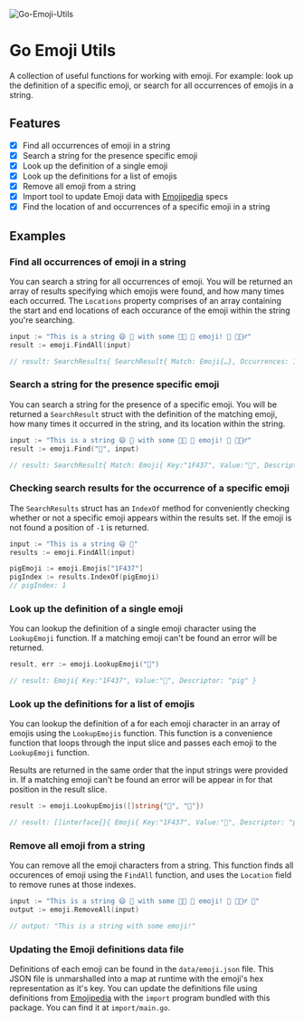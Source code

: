 ![Go-Emoji-Utils](https://share.zight.com/52074bebc945/d)

# Go Emoji Utils
A collection of useful functions for working with emoji. For example: look up the definition of a specific emoji, or search for all occurrences of emojis in a string.

## Features
 - [x] Find all occurrences of emoji in a string
 - [x] Search a string for the presence specific emoji
 - [x] Look up the definition of a single emoji
 - [x] Look up the definitions for a list of emojis
 - [x] Remove all emoji from a string
 - [x] Import tool to update Emoji data with [Emojipedia](http://emojipedia.org/) specs
 - [x] Find the location of and occurrences of a specific emoji in a string

## Examples
### Find all occurrences of emoji in a string
You can search a string for all occurrences of emoji. You will be returned an array of results specifying which emojis were found, and how many times each occurred. The `Locations` property comprises of an array containing the start and end locations of each occurance of the emoji within the string you're searching.

```go
input := "This is a string 😄 🐷 with some 👍🏻 🙈 emoji! 🐷 🏃🏿‍♂️"
result := emoji.FindAll(input)

// result: SearchResults{ SearchResult{ Match: Emoji{…}, Occurrences: 1, Locations: […] }, …}
```

### Search a string for the presence specific emoji
You can search a string for the presence of a specific emoji. You will be returned a `SearchResult` struct with the definition of the matching emoji, how many times it occurred in the string, and its location within the string. 

```go
input := "This is a string 😄 🐷 with some 👍🏻 🙈 emoji! 🐷 🏃🏿‍♂️"
result := emoji.Find("🐷", input)

// result: SearchResult{ Match: Emoji{ Key:"1F437", Value:"🐷", Descriptor: "pig" }, Occurrences: 2, Locations: [[19 19] [42 42]  } }
```

### Checking search results for the occurrence of a specific emoji
The `SearchResults` struct has an `IndexOf` method for conveniently checking whether or not a specific emoji appears within the results set. If the emoji is not found a position of `-1` is returned.

```go
input := "This is a string 😄 🐷"
results := emoji.FindAll(input)

pigEmoji := emoji.Emojis["1F437"]
pigIndex := results.IndexOf(pigEmoji)
// pigIndex: 1
```

### Look up the definition of a single emoji
You can lookup the definition of a single emoji character using the `LookupEmoji` function. If a matching emoji can't be found an error will be returned.

```go
result, err := emoji.LookupEmoji("🐷")

// result: Emoji{ Key:"1F437", Value:"🐷", Descriptor: "pig" }
```

### Look up the definitions for a list of emojis
You can lookup the definition of a for each emoji character in an array of emojis using the `LookupEmojis` function. This function is a convenience function that loops through the input slice and passes each emoji to the `LookupEmoji` function.

Results are returned in the same order that the input strings were provided in. If a matching emoji can't be found an error will be appear in for that position in the result slice.

```go
result := emoji.LookupEmojis([]string{"🐷", "🙈"})

// result: []interface{}{ Emoji{ Key:"1F437", Value:"🐷", Descriptor: "pig" }, …}
```

### Remove all emoji from a string
You can remove all the emoji characters from a string. This function finds all occurences of emoji using the `FindAll` function, and uses the `Location` field to remove runes at those indexes.

```go
input := "This is a string 😄 🐷 with some 👍🏻 🙈 emoji! 🐷 🏃🏿‍♂️ 🥰"
output := emoji.RemoveAll(input)

// output: "This is a string with some emoji!"
```

### Updating the Emoji definitions data file
Definitions of each emoji can be found in the `data/emoji.json` file. This JSON file is unmarshalled into a map at runtime with the emoji's hex representation as it's key. You can update the definitions file using definitions from [Emojipedia](http://emojipedia.org/) with the `import` program bundled with this package. You can find it at `import/main.go`.
